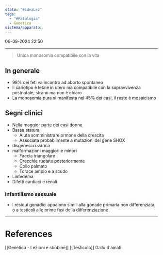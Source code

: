 ```yaml
---
stato: "#ideaLez"
tags:
  - "#Patologia"
  - Genetica
sistema/apparato:
---
```

06-09-2024 22:50

--- 


> Unica monosomia compatibile con la vita

## In generale
- 98% dei feti va incontro ad aborto spontaneo
- Il cariotipo è letale in utero ma compatibile con la sopravvivenza postnatale, strano ma non è chiaro
- La monosomia pura si manifesta nel 45% dei casi, il resto è mosaicismo

## Segni clinici
- Nella maggior parte dei casi donne
- Bassa statura
	- Aiuta somministrare ormone della crescita
	- Associata probabilmente a mutazioni del gene SHOX 
- disgenesia ovarica
- malformazioni maggiori e minori
	- Faccia triangolare 
	- Orecchie ruotate posteriormente
	- Collo palmato
	- Torace ampio e a scudo
- Linfedema
- Difetti cardiaci e renali
### Infantilismo sessuale
- I residui gonadici appaiono simili alla gonade primaria non differenziata, o a testicoli alle prime fasi della differenziazione. 



---
# References 
[[Genetica - Lezioni e sbobine]]
[[Testicolo]]
Gallo d'amati


